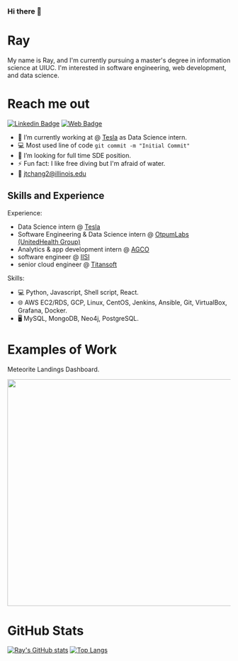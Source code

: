 ### Hi there 👋

# Ray
My name is Ray, and I'm currently pursuing a master's degree in information science at UIUC.
I'm interested in software engineering, web development, and data science.

# Reach me out
[![Linkedin Badge](https://img.shields.io/badge/LinkedIn-blue?style=flat&logo=linkedin&labelColor=blue)](https://www.linkedin.com/in/jui-ting-ray-chang/) 
[![Web Badge](https://img.shields.io/badge/Web-Ray%20Chang-yellow)](https://raychangcode.github.io/personal_site/)

- 🔭 I’m currently working at @ [Tesla](https://www.tesla.com/) as Data Science intern.
- :computer: Most used line of code `git commit -m "Initial Commit"`
- 🤔 I’m looking for full time SDE position.
- ⚡ Fun fact: I like free diving but I'm afraid of water.
- 📧 jtchang2@illinois.edu

## Skills and Experience
Experience:
* Data Science intern @ [Tesla](https://www.tesla.com/) 
* Software Engineering & Data Science intern @ [OtpumLabs (UnitedHealth Group)](https://www.optumlabs.com/)
* Analytics & app development intern @ [AGCO](https://www.agcocorp.com/)
* software engineer @ [IISI](https://www.iisigroup.com/)
* senior cloud engineer @ [Titansoft](https://www.titansoft.com/en)

Skills:
* 💻 Python, Javascript, Shell script, React.
* 🌐 AWS EC2/RDS, GCP, Linux, CentOS, Jenkins, Ansible, Git, VirtualBox, Grafana, Docker.
* 🖥 MySQL, MongoDB, Neo4j, PostgreSQL.


# Examples of Work
<label>Meteorite Landings Dashboard.</label>
<div>
<img src="https://github.com/raychangCode/personal_site/blob/dad055140060df4519925f089b52f7d878462b0a/images/meteor.png" width="512" >
</div>

# GitHub Stats
[![Ray's GitHub stats](https://github-readme-stats.vercel.app/api?username=raychangCode)](https://github.com/anuraghazra/github-readme-stats)
[![Top Langs](https://github-readme-stats.vercel.app/api/top-langs/?username=raychangCode)](https://github.com/anuraghazra/github-readme-stats)

